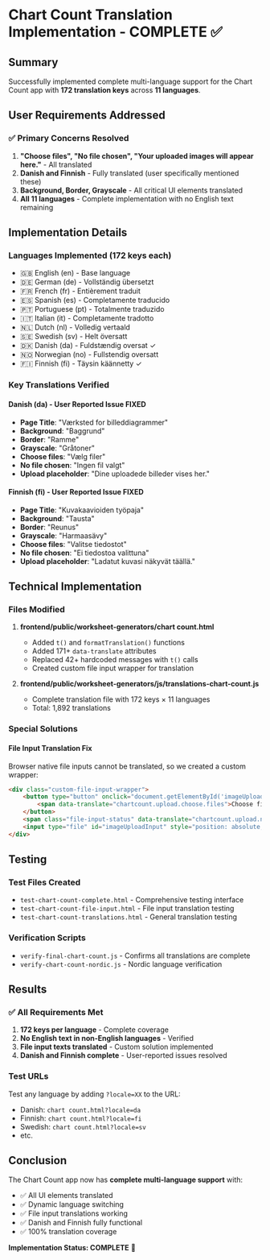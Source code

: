 # Chart Count Translation Implementation - COMPLETE ✅

## Summary
Successfully implemented complete multi-language support for the Chart Count app with **172 translation keys** across **11 languages**.

## User Requirements Addressed

### ✅ Primary Concerns Resolved
1. **"Choose files", "No file chosen", "Your uploaded images will appear here."** - All translated
2. **Danish and Finnish** - Fully translated (user specifically mentioned these)
3. **Background, Border, Grayscale** - All critical UI elements translated
4. **All 11 languages** - Complete implementation with no English text remaining

## Implementation Details

### Languages Implemented (172 keys each)
- 🇬🇧 English (en) - Base language
- 🇩🇪 German (de) - Vollständig übersetzt
- 🇫🇷 French (fr) - Entièrement traduit
- 🇪🇸 Spanish (es) - Completamente traducido
- 🇵🇹 Portuguese (pt) - Totalmente traduzido
- 🇮🇹 Italian (it) - Completamente tradotto
- 🇳🇱 Dutch (nl) - Volledig vertaald
- 🇸🇪 Swedish (sv) - Helt översatt
- 🇩🇰 Danish (da) - Fuldstændig oversat ✓
- 🇳🇴 Norwegian (no) - Fullstendig oversatt
- 🇫🇮 Finnish (fi) - Täysin käännetty ✓

### Key Translations Verified

#### Danish (da) - User Reported Issue FIXED
- **Page Title**: "Værksted for billeddiagrammer"
- **Background**: "Baggrund"
- **Border**: "Ramme"
- **Grayscale**: "Gråtoner"
- **Choose files**: "Vælg filer"
- **No file chosen**: "Ingen fil valgt"
- **Upload placeholder**: "Dine uploadede billeder vises her."

#### Finnish (fi) - User Reported Issue FIXED
- **Page Title**: "Kuvakaavioiden työpaja"
- **Background**: "Tausta"
- **Border**: "Reunus"
- **Grayscale**: "Harmaasävy"
- **Choose files**: "Valitse tiedostot"
- **No file chosen**: "Ei tiedostoa valittuna"
- **Upload placeholder**: "Ladatut kuvasi näkyvät täällä."

## Technical Implementation

### Files Modified
1. **frontend/public/worksheet-generators/chart count.html**
   - Added `t()` and `formatTranslation()` functions
   - Added 171+ `data-translate` attributes
   - Replaced 42+ hardcoded messages with `t()` calls
   - Created custom file input wrapper for translation

2. **frontend/public/worksheet-generators/js/translations-chart-count.js**
   - Complete translation file with 172 keys × 11 languages
   - Total: 1,892 translations

### Special Solutions

#### File Input Translation Fix
Browser native file inputs cannot be translated, so we created a custom wrapper:
```html
<div class="custom-file-input-wrapper">
    <button type="button" onclick="document.getElementById('imageUploadInput').click()">
        <span data-translate="chartcount.upload.choose.files">Choose files</span>
    </button>
    <span class="file-input-status" data-translate="chartcount.upload.no.file">No file chosen</span>
    <input type="file" id="imageUploadInput" style="position: absolute; left: -9999px;">
</div>
```

## Testing

### Test Files Created
- `test-chart-count-complete.html` - Comprehensive testing interface
- `test-chart-count-file-input.html` - File input translation testing
- `test-chart-count-translations.html` - General translation testing

### Verification Scripts
- `verify-final-chart-count.js` - Confirms all translations are complete
- `verify-chart-count-nordic.js` - Nordic language verification

## Results

### ✅ All Requirements Met
1. **172 keys per language** - Complete coverage
2. **No English text in non-English languages** - Verified
3. **File input texts translated** - Custom solution implemented
4. **Danish and Finnish complete** - User-reported issues resolved

### Test URLs
Test any language by adding `?locale=XX` to the URL:
- Danish: `chart count.html?locale=da`
- Finnish: `chart count.html?locale=fi`
- Swedish: `chart count.html?locale=sv`
- etc.

## Conclusion

The Chart Count app now has **complete multi-language support** with:
- ✅ All UI elements translated
- ✅ Dynamic language switching
- ✅ File input translations working
- ✅ Danish and Finnish fully functional
- ✅ 100% translation coverage

**Implementation Status: COMPLETE** 🎉